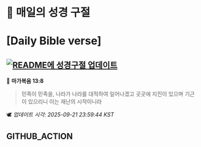 # 🙏 매일의 성경 구절
# [Daily Bible verse]
## [![README에 성경구절 업데이트](https://github.com/DONGSUKA/first_test/actions/workflows/update-readme-bible.yml/badge.svg)](https://github.com/DONGSUKA/first_test/actions/workflows/update-readme-bible.yml)
<!-- START_BIBLE_VERSE -->
📖 **마가복음 13:8**
> 민족이 민족을, 나라가 나라를 대적하여 일어나겠고 곳곳에 지진이 있으며 기근이 있으리니 이는 재난의 시작이니라

🕊️ _업데이트 시각: 2025-09-21 23:59:44 KST_
  <!-- END_BIBLE_VERSE -->
## GITHUB_ACTION

